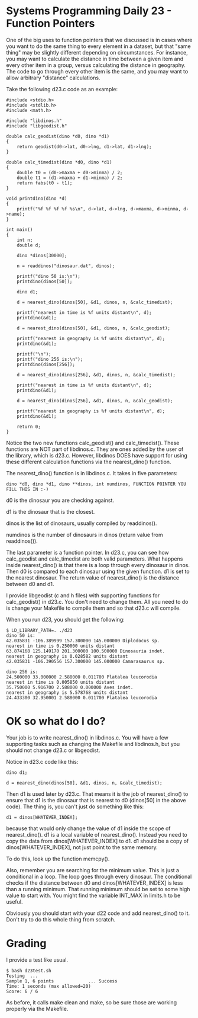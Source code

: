 # Systems Programming Daily 23 - Function Pointers

One of the big uses to function pointers that we discussed is in cases where you want to do the same thing to every element in a dataset, but that "same thing" may be slightly different depending on circumstances.  For instance, you may want to calculate the distance in time between a given item and every other item in a group, versus calculating the distance in geography.  The code to go through every other item is the same, and you may want to allow arbitrary "distance" calculations.

Take the following d23.c code as an example:

    #include <stdio.h>
    #include <stdlib.h>
    #include <math.h>

    #include "libdinos.h"
    #include "libgeodist.h"

    double calc_geodist(dino *d0, dino *d1)
    {
        return geodist(d0->lat, d0->lng, d1->lat, d1->lng);
    }

    double calc_timedist(dino *d0, dino *d1)
    {
        double t0 = (d0->maxma + d0->minma) / 2;
        double t1 = (d1->maxma + d1->minma) / 2;
        return fabs(t0 - t1);
    }

    void printdino(dino *d)
    {
        printf("%f %f %f %f %s\n", d->lat, d->lng, d->maxma, d->minma, d->name);
    }

    int main()
    {
        int n;
        double d;
        
        dino *dinos[30000];
        
        n = readdinos("dinosaur.dat", dinos);

        printf("dino 50 is:\n");
        printdino(dinos[50]);

        dino d1;
        
        d = nearest_dino(dinos[50], &d1, dinos, n, &calc_timedist);
        
        printf("nearest in time is %f units distant\n", d);
        printdino(&d1);
        
        d = nearest_dino(dinos[50], &d1, dinos, n, &calc_geodist);
        
        printf("nearest in geography is %f units distant\n", d);
        printdino(&d1);

        printf("\n");
        printf("dino 256 is:\n");
        printdino(dinos[256]);
        
        d = nearest_dino(dinos[256], &d1, dinos, n, &calc_timedist);
        
        printf("nearest in time is %f units distant\n", d);
        printdino(&d1);
        
        d = nearest_dino(dinos[256], &d1, dinos, n, &calc_geodist);
        
        printf("nearest in geography is %f units distant\n", d);
        printdino(&d1);
        
        return 0; 
    }

Notice the two new functions calc_geodist() and calc_timedist().  These functions are NOT part of libdinos.c.  They are ones added by the user of the library, which is d23.c.  However, libdinos DOES have support for using these different calculation functions via the nearest_dino() function.

The nearest_dino() function is in libdinos.c.  It takes in five parameters:

    dino *d0, dino *d1, dino **dinos, int numdinos, FUNCTION POINTER YOU FILL THIS IN :-)
    
d0 is the dinosaur you are checking against.

d1 is the dinosaur that is the closest.

dinos is the list of dinosaurs, usually compiled by readdinos().

numdinos is the number of dinosaurs in dinos (return value from readdinos()).

The last parameter is a function pointer.  In d23.c, you can see how calc_geodist and calc_timedist are both valid parameters.  What happens inside nearest_dino() is that there is a loop through every dinosaur in dinos.  Then d0 is compared to each dinosaur using the given function.  d1 is set to the nearest dinosaur.  The return value of nearest_dino() is the distance between d0 and d1.

I provide libgeodist (c and h files) with supporting functions for calc_geodist() in d23.c.  You don't need to change them.  All you need to do is change your Makefile to compile them and so that d23.c will compile.

When you run d23, you should get the following:

    $ LD_LIBRARY_PATH=. ./d23
    dino 50 is:
    42.035831 -106.389999 157.300000 145.000000 Diplodocus sp.
    nearest in time is 0.250000 units distant
    63.874168 125.149170 201.300000 100.500000 Dinosauria indet.
    nearest in geography is 0.028582 units distant
    42.035831 -106.390556 157.300000 145.000000 Camarasaurus sp.

    dino 256 is:
    24.500000 33.000000 2.588000 0.011700 Platalea leucorodia
    nearest in time is 0.005850 units distant
    35.750000 5.916700 2.588000 0.000000 Aves indet.
    nearest in geography is 5.578768 units distant
    24.433300 32.950001 2.588000 0.011700 Platalea leucorodia

# OK so what do I do?

Your job is to write nearest_dino() in libdinos.c.  You will have a few supporting tasks such as changing the Makefile and libdinos.h, but you should not change d23.c or libgeodist.

Notice in d23.c code like this:

    dino d1;
    
    d = nearest_dino(dinos[50], &d1, dinos, n, &calc_timedist);

Then d1 is used later by d23.c.  That means it is the job of nearest_dino() to ensure that d1 is the dinosaur that is nearest to d0 (dinos[50] in the above code).  The thing is, you can't just do something like this:

    d1 = dinos[WHATEVER_INDEX];
    
because that would only change the value of d1 inside the scope of nearest_dino().  d1 is a local variable of nearest_dino().  Instead you need to copy the data from dinos[WHATEVER_INDEX] to d1.  d1 should be a copy of dinos[WHATEVER_INDEX], not just point to the same memory.

To do this, look up the function memcpy().

Also, remember you are searching for the minimum value.  This is just a conditional in a loop.  The loop goes through every dinosaur.  The conditional checks if the distance between d0 and dinos[WHATEVER_INDEX] is less than a running minimum.  That running minimum should be set to some high value to start with.  You might find the variable INT_MAX in limits.h to be useful.

Obviously you should start with your d22 code and add nearest_dino() to it.  Don't try to do this whole thing from scratch.

# Grading

I provide a test like usual.

    $ bash d23test.sh 
    Testing  ...
    Sample 1, 6 points             ... Success
    Time: 1 seconds (max allowed=20)
    Score: 6 / 6

As before, it calls make clean and make, so be sure those are working properly via the Makefile.
